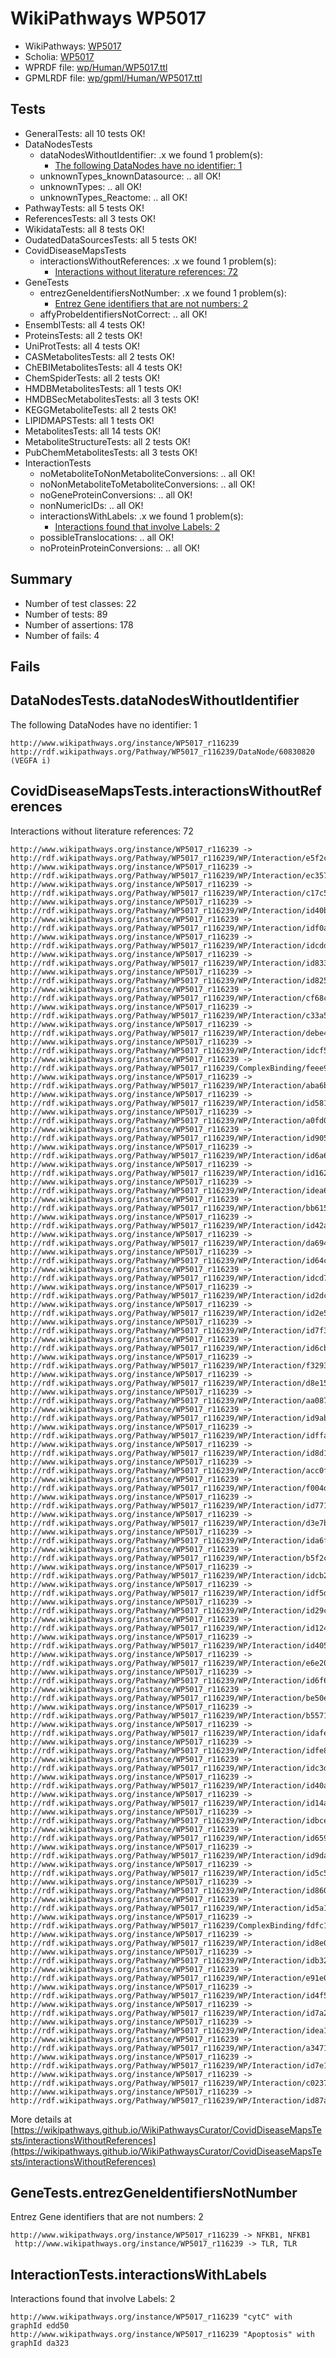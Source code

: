 # WikiPathways WP5017

* WikiPathways: [WP5017](https://identifiers.org/wikipathways:WP5017)
* Scholia: [WP5017](https://scholia.toolforge.org/wikipathways/WP5017)
* WPRDF file: [wp/Human/WP5017.ttl](../wp/Human/WP5017.ttl)
* GPMLRDF file: [wp/gpml/Human/WP5017.ttl](../wp/gpml/Human/WP5017.ttl)

## Tests
* GeneralTests: all 10 tests OK!
* DataNodesTests
    * dataNodesWithoutIdentifier: .x we found 1 problem(s):
        * [The following DataNodes have no identifier: 1](#d2d32fa0)
    * unknownTypes_knownDatasource: .. all OK!
    * unknownTypes: .. all OK!
    * unknownTypes_Reactome: .. all OK!
* PathwayTests: all 5 tests OK!
* ReferencesTests: all 3 tests OK!
* WikidataTests: all 8 tests OK!
* OudatedDataSourcesTests: all 5 tests OK!
* CovidDiseaseMapsTests
    * interactionsWithoutReferences: .x we found 1 problem(s):
        * [Interactions without literature references: 72](#9701cd9d)
* GeneTests
    * entrezGeneIdentifiersNotNumber: .x we found 1 problem(s):
        * [Entrez Gene identifiers that are not numbers: 2](#39c5c868)
    * affyProbeIdentifiersNotCorrect: .. all OK!
* EnsemblTests: all 4 tests OK!
* ProteinsTests: all 2 tests OK!
* UniProtTests: all 4 tests OK!
* CASMetabolitesTests: all 2 tests OK!
* ChEBIMetabolitesTests: all 4 tests OK!
* ChemSpiderTests: all 2 tests OK!
* HMDBMetabolitesTests: all 1 tests OK!
* HMDBSecMetabolitesTests: all 3 tests OK!
* KEGGMetaboliteTests: all 2 tests OK!
* LIPIDMAPSTests: all 1 tests OK!
* MetabolitesTests: all 14 tests OK!
* MetaboliteStructureTests: all 2 tests OK!
* PubChemMetabolitesTests: all 3 tests OK!
* InteractionTests
    * noMetaboliteToNonMetaboliteConversions: .. all OK!
    * noNonMetaboliteToMetaboliteConversions: .. all OK!
    * noGeneProteinConversions: .. all OK!
    * nonNumericIDs: .. all OK!
    * interactionsWithLabels: .x we found 1 problem(s):
        * [Interactions found that involve Labels: 2](#630d2679)
    * possibleTranslocations: .. all OK!
    * noProteinProteinConversions: .. all OK!


## Summary

* Number of test classes: 22
* Number of tests: 89
* Number of assertions: 178
* Number of fails: 4

## Fails

<a name="d2d32fa0" />

## DataNodesTests.dataNodesWithoutIdentifier

The following DataNodes have no identifier: 1
```
http://www.wikipathways.org/instance/WP5017_r116239 http://rdf.wikipathways.org/Pathway/WP5017_r116239/DataNode/60830820 (VEGFA i)
```

<a name="9701cd9d" />

## CovidDiseaseMapsTests.interactionsWithoutReferences

Interactions without literature references: 72
```
http://www.wikipathways.org/instance/WP5017_r116239 -> http://rdf.wikipathways.org/Pathway/WP5017_r116239/WP/Interaction/e5f2c
http://www.wikipathways.org/instance/WP5017_r116239 -> http://rdf.wikipathways.org/Pathway/WP5017_r116239/WP/Interaction/ec357
http://www.wikipathways.org/instance/WP5017_r116239 -> http://rdf.wikipathways.org/Pathway/WP5017_r116239/WP/Interaction/c17c5
http://www.wikipathways.org/instance/WP5017_r116239 -> http://rdf.wikipathways.org/Pathway/WP5017_r116239/WP/Interaction/id40b35b4e
http://www.wikipathways.org/instance/WP5017_r116239 -> http://rdf.wikipathways.org/Pathway/WP5017_r116239/WP/Interaction/idf0a72812
http://www.wikipathways.org/instance/WP5017_r116239 -> http://rdf.wikipathways.org/Pathway/WP5017_r116239/WP/Interaction/idcddc9bd2
http://www.wikipathways.org/instance/WP5017_r116239 -> http://rdf.wikipathways.org/Pathway/WP5017_r116239/WP/Interaction/id83382dc9
http://www.wikipathways.org/instance/WP5017_r116239 -> http://rdf.wikipathways.org/Pathway/WP5017_r116239/WP/Interaction/id82577f59
http://www.wikipathways.org/instance/WP5017_r116239 -> http://rdf.wikipathways.org/Pathway/WP5017_r116239/WP/Interaction/cf68c
http://www.wikipathways.org/instance/WP5017_r116239 -> http://rdf.wikipathways.org/Pathway/WP5017_r116239/WP/Interaction/c33a5
http://www.wikipathways.org/instance/WP5017_r116239 -> http://rdf.wikipathways.org/Pathway/WP5017_r116239/WP/Interaction/debe4
http://www.wikipathways.org/instance/WP5017_r116239 -> http://rdf.wikipathways.org/Pathway/WP5017_r116239/WP/Interaction/idcf5e8c4b
http://www.wikipathways.org/instance/WP5017_r116239 -> http://rdf.wikipathways.org/Pathway/WP5017_r116239/ComplexBinding/feee9
http://www.wikipathways.org/instance/WP5017_r116239 -> http://rdf.wikipathways.org/Pathway/WP5017_r116239/WP/Interaction/aba6b
http://www.wikipathways.org/instance/WP5017_r116239 -> http://rdf.wikipathways.org/Pathway/WP5017_r116239/WP/Interaction/id581717de
http://www.wikipathways.org/instance/WP5017_r116239 -> http://rdf.wikipathways.org/Pathway/WP5017_r116239/WP/Interaction/a0fd0
http://www.wikipathways.org/instance/WP5017_r116239 -> http://rdf.wikipathways.org/Pathway/WP5017_r116239/WP/Interaction/id905e2fc6
http://www.wikipathways.org/instance/WP5017_r116239 -> http://rdf.wikipathways.org/Pathway/WP5017_r116239/WP/Interaction/id6a6c6678
http://www.wikipathways.org/instance/WP5017_r116239 -> http://rdf.wikipathways.org/Pathway/WP5017_r116239/WP/Interaction/id16238df4
http://www.wikipathways.org/instance/WP5017_r116239 -> http://rdf.wikipathways.org/Pathway/WP5017_r116239/WP/Interaction/idea6a7587
http://www.wikipathways.org/instance/WP5017_r116239 -> http://rdf.wikipathways.org/Pathway/WP5017_r116239/WP/Interaction/bb615
http://www.wikipathways.org/instance/WP5017_r116239 -> http://rdf.wikipathways.org/Pathway/WP5017_r116239/WP/Interaction/id42a60593
http://www.wikipathways.org/instance/WP5017_r116239 -> http://rdf.wikipathways.org/Pathway/WP5017_r116239/WP/Interaction/da694
http://www.wikipathways.org/instance/WP5017_r116239 -> http://rdf.wikipathways.org/Pathway/WP5017_r116239/WP/Interaction/id64c73014
http://www.wikipathways.org/instance/WP5017_r116239 -> http://rdf.wikipathways.org/Pathway/WP5017_r116239/WP/Interaction/idcd7d8d5d
http://www.wikipathways.org/instance/WP5017_r116239 -> http://rdf.wikipathways.org/Pathway/WP5017_r116239/WP/Interaction/id2dc5849
http://www.wikipathways.org/instance/WP5017_r116239 -> http://rdf.wikipathways.org/Pathway/WP5017_r116239/WP/Interaction/id2e5351ce
http://www.wikipathways.org/instance/WP5017_r116239 -> http://rdf.wikipathways.org/Pathway/WP5017_r116239/WP/Interaction/id7f3387bd
http://www.wikipathways.org/instance/WP5017_r116239 -> http://rdf.wikipathways.org/Pathway/WP5017_r116239/WP/Interaction/id6cb6de0c
http://www.wikipathways.org/instance/WP5017_r116239 -> http://rdf.wikipathways.org/Pathway/WP5017_r116239/WP/Interaction/f3293
http://www.wikipathways.org/instance/WP5017_r116239 -> http://rdf.wikipathways.org/Pathway/WP5017_r116239/WP/Interaction/d8e15
http://www.wikipathways.org/instance/WP5017_r116239 -> http://rdf.wikipathways.org/Pathway/WP5017_r116239/WP/Interaction/aa087
http://www.wikipathways.org/instance/WP5017_r116239 -> http://rdf.wikipathways.org/Pathway/WP5017_r116239/WP/Interaction/id9ab74324
http://www.wikipathways.org/instance/WP5017_r116239 -> http://rdf.wikipathways.org/Pathway/WP5017_r116239/WP/Interaction/idffa279cf
http://www.wikipathways.org/instance/WP5017_r116239 -> http://rdf.wikipathways.org/Pathway/WP5017_r116239/WP/Interaction/id8d1fcfca
http://www.wikipathways.org/instance/WP5017_r116239 -> http://rdf.wikipathways.org/Pathway/WP5017_r116239/WP/Interaction/acc0f
http://www.wikipathways.org/instance/WP5017_r116239 -> http://rdf.wikipathways.org/Pathway/WP5017_r116239/WP/Interaction/f004d
http://www.wikipathways.org/instance/WP5017_r116239 -> http://rdf.wikipathways.org/Pathway/WP5017_r116239/WP/Interaction/id77147e38
http://www.wikipathways.org/instance/WP5017_r116239 -> http://rdf.wikipathways.org/Pathway/WP5017_r116239/WP/Interaction/d3e7b
http://www.wikipathways.org/instance/WP5017_r116239 -> http://rdf.wikipathways.org/Pathway/WP5017_r116239/WP/Interaction/ida6fb44b3
http://www.wikipathways.org/instance/WP5017_r116239 -> http://rdf.wikipathways.org/Pathway/WP5017_r116239/WP/Interaction/b5f2c
http://www.wikipathways.org/instance/WP5017_r116239 -> http://rdf.wikipathways.org/Pathway/WP5017_r116239/WP/Interaction/idcb2aef65
http://www.wikipathways.org/instance/WP5017_r116239 -> http://rdf.wikipathways.org/Pathway/WP5017_r116239/WP/Interaction/idf5d5c17d
http://www.wikipathways.org/instance/WP5017_r116239 -> http://rdf.wikipathways.org/Pathway/WP5017_r116239/WP/Interaction/id29c37361
http://www.wikipathways.org/instance/WP5017_r116239 -> http://rdf.wikipathways.org/Pathway/WP5017_r116239/WP/Interaction/id124f504
http://www.wikipathways.org/instance/WP5017_r116239 -> http://rdf.wikipathways.org/Pathway/WP5017_r116239/WP/Interaction/id4054b979
http://www.wikipathways.org/instance/WP5017_r116239 -> http://rdf.wikipathways.org/Pathway/WP5017_r116239/WP/Interaction/e6e20
http://www.wikipathways.org/instance/WP5017_r116239 -> http://rdf.wikipathways.org/Pathway/WP5017_r116239/WP/Interaction/id6f6413b9
http://www.wikipathways.org/instance/WP5017_r116239 -> http://rdf.wikipathways.org/Pathway/WP5017_r116239/WP/Interaction/be50e
http://www.wikipathways.org/instance/WP5017_r116239 -> http://rdf.wikipathways.org/Pathway/WP5017_r116239/WP/Interaction/b5571
http://www.wikipathways.org/instance/WP5017_r116239 -> http://rdf.wikipathways.org/Pathway/WP5017_r116239/WP/Interaction/idafea9d81
http://www.wikipathways.org/instance/WP5017_r116239 -> http://rdf.wikipathways.org/Pathway/WP5017_r116239/WP/Interaction/idfe84d13e
http://www.wikipathways.org/instance/WP5017_r116239 -> http://rdf.wikipathways.org/Pathway/WP5017_r116239/WP/Interaction/idc3d22e0b
http://www.wikipathways.org/instance/WP5017_r116239 -> http://rdf.wikipathways.org/Pathway/WP5017_r116239/WP/Interaction/id40a4006b
http://www.wikipathways.org/instance/WP5017_r116239 -> http://rdf.wikipathways.org/Pathway/WP5017_r116239/WP/Interaction/id14ac29e1
http://www.wikipathways.org/instance/WP5017_r116239 -> http://rdf.wikipathways.org/Pathway/WP5017_r116239/WP/Interaction/idbceb28e3
http://www.wikipathways.org/instance/WP5017_r116239 -> http://rdf.wikipathways.org/Pathway/WP5017_r116239/WP/Interaction/id659c2444
http://www.wikipathways.org/instance/WP5017_r116239 -> http://rdf.wikipathways.org/Pathway/WP5017_r116239/WP/Interaction/id9dab4de8
http://www.wikipathways.org/instance/WP5017_r116239 -> http://rdf.wikipathways.org/Pathway/WP5017_r116239/WP/Interaction/id5c510149
http://www.wikipathways.org/instance/WP5017_r116239 -> http://rdf.wikipathways.org/Pathway/WP5017_r116239/WP/Interaction/id8605fd13
http://www.wikipathways.org/instance/WP5017_r116239 -> http://rdf.wikipathways.org/Pathway/WP5017_r116239/WP/Interaction/id5a187ba6
http://www.wikipathways.org/instance/WP5017_r116239 -> http://rdf.wikipathways.org/Pathway/WP5017_r116239/ComplexBinding/fdfc1
http://www.wikipathways.org/instance/WP5017_r116239 -> http://rdf.wikipathways.org/Pathway/WP5017_r116239/WP/Interaction/id8e00894d
http://www.wikipathways.org/instance/WP5017_r116239 -> http://rdf.wikipathways.org/Pathway/WP5017_r116239/WP/Interaction/idb3277892
http://www.wikipathways.org/instance/WP5017_r116239 -> http://rdf.wikipathways.org/Pathway/WP5017_r116239/WP/Interaction/e91e0
http://www.wikipathways.org/instance/WP5017_r116239 -> http://rdf.wikipathways.org/Pathway/WP5017_r116239/WP/Interaction/id4f50d393
http://www.wikipathways.org/instance/WP5017_r116239 -> http://rdf.wikipathways.org/Pathway/WP5017_r116239/WP/Interaction/id7a291862
http://www.wikipathways.org/instance/WP5017_r116239 -> http://rdf.wikipathways.org/Pathway/WP5017_r116239/WP/Interaction/idea19bb12
http://www.wikipathways.org/instance/WP5017_r116239 -> http://rdf.wikipathways.org/Pathway/WP5017_r116239/WP/Interaction/a3471
http://www.wikipathways.org/instance/WP5017_r116239 -> http://rdf.wikipathways.org/Pathway/WP5017_r116239/WP/Interaction/id7e10b2e0
http://www.wikipathways.org/instance/WP5017_r116239 -> http://rdf.wikipathways.org/Pathway/WP5017_r116239/WP/Interaction/c0237
http://www.wikipathways.org/instance/WP5017_r116239 -> http://rdf.wikipathways.org/Pathway/WP5017_r116239/WP/Interaction/id87a12055
```

More details at [https://wikipathways.github.io/WikiPathwaysCurator/CovidDiseaseMapsTests/interactionsWithoutReferences](https://wikipathways.github.io/WikiPathwaysCurator/CovidDiseaseMapsTests/interactionsWithoutReferences)

<a name="39c5c868" />

## GeneTests.entrezGeneIdentifiersNotNumber

Entrez Gene identifiers that are not numbers: 2
```
http://www.wikipathways.org/instance/WP5017_r116239 -> NFKB1, NFKB1
 http://www.wikipathways.org/instance/WP5017_r116239 -> TLR, TLR
 ```

<a name="630d2679" />

## InteractionTests.interactionsWithLabels

Interactions found that involve Labels: 2
```
http://www.wikipathways.org/instance/WP5017_r116239 "cytC" with graphId edd50
http://www.wikipathways.org/instance/WP5017_r116239 "Apoptosis" with graphId da323
```


